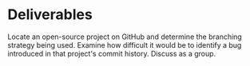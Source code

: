# Deliverables

Locate an open-source project on GitHub and determine the branching strategy being used. Examine how difficult it would be to identify a bug introduced in that project's commit history. Discuss as a group.